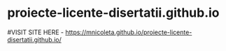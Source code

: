 # proiecte-licente-disertatii.github.io
#VISIT SITE HERE -  https://mnicoleta.github.io/proiecte-licente-disertatii.github.io/

